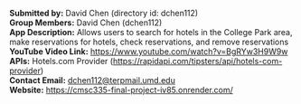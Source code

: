 **Submitted by:** David Chen (directory id: dchen112)<br/>
**Group Members:** David Chen (dchen112)<br/>
**App Description:** Allows users to search for hotels in the College Park area, make reservations for hotels, check reservations, and remove reservations
**YouTube Video Link:** 
https://www.youtube.com/watch?v=BgRYw3H9W9w <br/>
**APIs:** Hotels.com Provider (https://rapidapi.com/tipsters/api/hotels-com-provider)<br/>
**Contact Email:** dchen112@terpmail.umd.edu<br/>
**Website:** https://cmsc335-final-project-iv85.onrender.com/